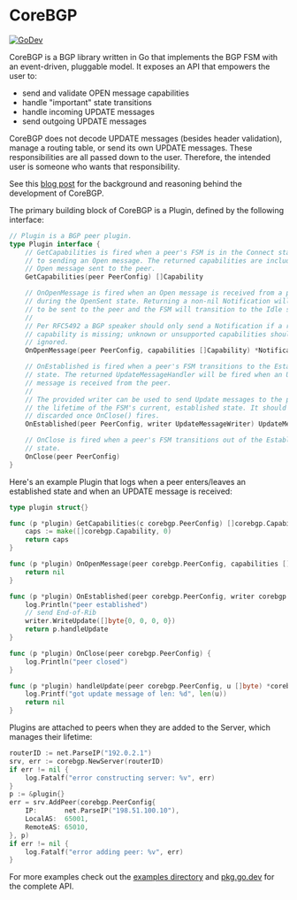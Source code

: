 # CoreBGP

[![GoDev](https://img.shields.io/static/v1?label=godev&message=reference&color=00add8)](https://pkg.go.dev/github.com/jwhited/corebgp)

CoreBGP is a BGP library written in Go that implements the BGP FSM with an event-driven, pluggable model. It exposes an API that empowers the user to:
* send and validate OPEN message capabilities
* handle "important" state transitions
* handle incoming UPDATE messages
* send outgoing UPDATE messages

CoreBGP does not decode UPDATE messages (besides header validation), manage a routing table, or send its own UPDATE messages. These responsibilities are all passed down to the user. Therefore, the intended user is someone who wants that responsibility.

See this [blog post](https://www.jordanwhited.com/posts/corebgp-plugging-in-to-bgp/) for the background and reasoning behind the development of CoreBGP.

The primary building block of CoreBGP is a Plugin, defined by the following interface:
```go
// Plugin is a BGP peer plugin.
type Plugin interface {
	// GetCapabilities is fired when a peer's FSM is in the Connect state prior
	// to sending an Open message. The returned capabilities are included in the
	// Open message sent to the peer.
	GetCapabilities(peer PeerConfig) []Capability

	// OnOpenMessage is fired when an Open message is received from a peer
	// during the OpenSent state. Returning a non-nil Notification will cause it
	// to be sent to the peer and the FSM will transition to the Idle state.
	//
	// Per RFC5492 a BGP speaker should only send a Notification if a required
	// capability is missing; unknown or unsupported capabilities should be
	// ignored.
	OnOpenMessage(peer PeerConfig, capabilities []Capability) *Notification

	// OnEstablished is fired when a peer's FSM transitions to the Established
	// state. The returned UpdateMessageHandler will be fired when an Update
	// message is received from the peer.
	//
	// The provided writer can be used to send Update messages to the peer for
	// the lifetime of the FSM's current, established state. It should be
	// discarded once OnClose() fires.
	OnEstablished(peer PeerConfig, writer UpdateMessageWriter) UpdateMessageHandler

	// OnClose is fired when a peer's FSM transitions out of the Established
	// state.
	OnClose(peer PeerConfig)
}
```

Here's an example Plugin that logs when a peer enters/leaves an established state and when an UPDATE message is received:
```go
type plugin struct{}

func (p *plugin) GetCapabilities(c corebgp.PeerConfig) []corebgp.Capability {
	caps := make([]corebgp.Capability, 0)
	return caps
}

func (p *plugin) OnOpenMessage(peer corebgp.PeerConfig, capabilities []corebgp.Capability) *corebgp.Notification {
	return nil
}

func (p *plugin) OnEstablished(peer corebgp.PeerConfig, writer corebgp.UpdateMessageWriter) corebgp.UpdateMessageHandler {
	log.Println("peer established")
	// send End-of-Rib
	writer.WriteUpdate([]byte{0, 0, 0, 0})
	return p.handleUpdate
}

func (p *plugin) OnClose(peer corebgp.PeerConfig) {
	log.Println("peer closed")
}

func (p *plugin) handleUpdate(peer corebgp.PeerConfig, u []byte) *corebgp.Notification {
	log.Printf("got update message of len: %d", len(u))
	return nil
}
```

Plugins are attached to peers when they are added to the Server, which manages their lifetime:
``` go
routerID := net.ParseIP("192.0.2.1")
srv, err := corebgp.NewServer(routerID)
if err != nil {
    log.Fatalf("error constructing server: %v", err)
}
p := &plugin{}
err = srv.AddPeer(corebgp.PeerConfig{
    IP:       net.ParseIP("198.51.100.10"),
    LocalAS:  65001,
    RemoteAS: 65010,
}, p)
if err != nil {
    log.Fatalf("error adding peer: %v", err)
}
```

For more examples check out the [examples directory](https://github.com/jwhited/corebgp/tree/master/examples) and [pkg.go.dev](https://pkg.go.dev/github.com/jwhited/corebgp?tab=doc) for the complete API.
